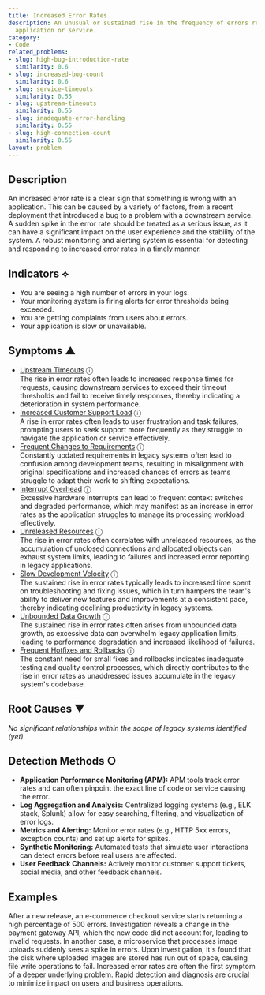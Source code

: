 ```yaml
---
title: Increased Error Rates
description: An unusual or sustained rise in the frequency of errors reported by an
  application or service.
category:
- Code
related_problems:
- slug: high-bug-introduction-rate
  similarity: 0.6
- slug: increased-bug-count
  similarity: 0.6
- slug: service-timeouts
  similarity: 0.55
- slug: upstream-timeouts
  similarity: 0.55
- slug: inadequate-error-handling
  similarity: 0.55
- slug: high-connection-count
  similarity: 0.55
layout: problem
---
```


## Description
An increased error rate is a clear sign that something is wrong with an application. This can be caused by a variety of factors, from a recent deployment that introduced a bug to a problem with a downstream service. A sudden spike in the error rate should be treated as a serious issue, as it can have a significant impact on the user experience and the stability of the system. A robust monitoring and alerting system is essential for detecting and responding to increased error rates in a timely manner.


## Indicators ⟡
- You are seeing a high number of errors in your logs.
- Your monitoring system is firing alerts for error thresholds being exceeded.
- You are getting complaints from users about errors.
- Your application is slow or unavailable.


## Symptoms ▲

- [Upstream Timeouts](upstream-timeouts.md) <span class="info-tooltip" title="Confidence: 0.529, Strength: 0.719">ⓘ</span>
<br/>  The rise in error rates often leads to increased response times for requests, causing downstream services to exceed their timeout thresholds and fail to receive timely responses, thereby indicating a deterioration in system performance.
- [Increased Customer Support Load](increased-customer-support-load.md) <span class="info-tooltip" title="Confidence: 0.505, Strength: 0.763">ⓘ</span>
<br/>  A rise in error rates often leads to user frustration and task failures, prompting users to seek support more frequently as they struggle to navigate the application or service effectively.
- [Frequent Changes to Requirements](frequent-changes-to-requirements.md) <span class="info-tooltip" title="Confidence: 0.457, Strength: 0.682">ⓘ</span>
<br/>  Constantly updated requirements in legacy systems often lead to confusion among development teams, resulting in misalignment with original specifications and increased chances of errors as teams struggle to adapt their work to shifting expectations.
- [Interrupt Overhead](interrupt-overhead.md) <span class="info-tooltip" title="Confidence: 0.408, Strength: 0.779">ⓘ</span>
<br/>  Excessive hardware interrupts can lead to frequent context switches and degraded performance, which may manifest as an increase in error rates as the application struggles to manage its processing workload effectively.
- [Unreleased Resources](unreleased-resources.md) <span class="info-tooltip" title="Confidence: 0.352, Strength: 0.661">ⓘ</span>
<br/>  The rise in error rates often correlates with unreleased resources, as the accumulation of unclosed connections and allocated objects can exhaust system limits, leading to failures and increased error reporting in legacy applications.
- [Slow Development Velocity](slow-development-velocity.md) <span class="info-tooltip" title="Confidence: 0.312, Strength: 0.666">ⓘ</span>
<br/>  The sustained rise in error rates typically leads to increased time spent on troubleshooting and fixing issues, which in turn hampers the team's ability to deliver new features and improvements at a consistent pace, thereby indicating declining productivity in legacy systems.
- [Unbounded Data Growth](unbounded-data-growth.md) <span class="info-tooltip" title="Confidence: 0.306, Strength: 0.711">ⓘ</span>
<br/>  The sustained rise in error rates often arises from unbounded data growth, as excessive data can overwhelm legacy application limits, leading to performance degradation and increased likelihood of failures.
- [Frequent Hotfixes and Rollbacks](frequent-hotfixes-and-rollbacks.md) <span class="info-tooltip" title="Confidence: 0.302, Strength: 0.673">ⓘ</span>
<br/>  The constant need for small fixes and rollbacks indicates inadequate testing and quality control processes, which directly contributes to the rise in error rates as unaddressed issues accumulate in the legacy system's codebase.

## Root Causes ▼

*No significant relationships within the scope of legacy systems identified (yet).*

## Detection Methods ○

- **Application Performance Monitoring (APM):** APM tools track error rates and can often pinpoint the exact line of code or service causing the error.
- **Log Aggregation and Analysis:** Centralized logging systems (e.g., ELK stack, Splunk) allow for easy searching, filtering, and visualization of error logs.
- **Metrics and Alerting:** Monitor error rates (e.g., HTTP 5xx errors, exception counts) and set up alerts for spikes.
- **Synthetic Monitoring:** Automated tests that simulate user interactions can detect errors before real users are affected.
- **User Feedback Channels:** Actively monitor customer support tickets, social media, and other feedback channels.


## Examples
After a new release, an e-commerce checkout service starts returning a high percentage of 500 errors. Investigation reveals a change in the payment gateway API, which the new code did not account for, leading to invalid requests. In another case, a microservice that processes image uploads suddenly sees a spike in errors. Upon investigation, it's found that the disk where uploaded images are stored has run out of space, causing file write operations to fail. Increased error rates are often the first symptom of a deeper underlying problem. Rapid detection and diagnosis are crucial to minimize impact on users and business operations.
